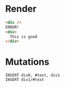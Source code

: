 # Render
```html
<div />
ERROR!
<div>
  This is good
</div>
```

# Mutations
```
INSERT div0, #text, div1
INSERT div1/#text
```